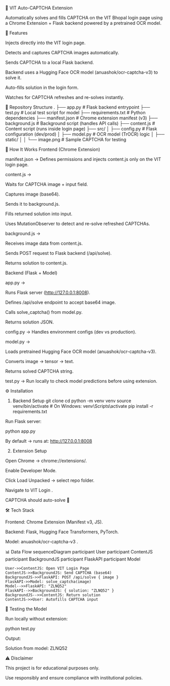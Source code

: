 🔐 VIT Auto-CAPTCHA Extension

Automatically solves and fills CAPTCHA on the VIT Bhopal login page using a Chrome Extension + Flask backend powered by a pretrained OCR model.

📌 Features

Injects directly into the VIT login page.

Detects and captures CAPTCHA images automatically.

Sends CAPTCHA to a local Flask backend.

Backend uses a Hugging Face OCR model (anuashok/ocr-captcha-v3) to solve it.

Auto-fills solution in the login form.

Watches for CAPTCHA refreshes and re-solves instantly.

📂 Repository Structure
.
├── app.py              # Flask backend entrypoint
├── test.py             # Local test script for model
├── requirements.txt    # Python dependencies
├── manifest.json       # Chrome extension manifest (v3)
├── background.js       # Background script (handles API calls)
├── content.js          # Content script (runs inside login page)
├── src/
│   ├── config.py       # Flask configuration (dev/prod)
│   ├── model.py        # OCR model (TrOCR) logic
│   ├── static/
│   │   └── image.png   # Sample CAPTCHA for testing

🔄 How It Works
Frontend (Chrome Extension)

manifest.json → Defines permissions and injects content.js only on the VIT login page.

content.js →

Waits for CAPTCHA image + input field.

Captures image (base64).

Sends it to background.js.

Fills returned solution into input.

Uses MutationObserver to detect and re-solve refreshed CAPTCHAs.

background.js →

Receives image data from content.js.

Sends POST request to Flask backend (/api/solve).

Returns solution to content.js.

Backend (Flask + Model)

app.py →

Runs Flask server (http://127.0.0.1:8008).

Defines /api/solve endpoint to accept base64 image.

Calls solve_captcha() from model.py.

Returns solution JSON.

config.py → Handles environment configs (dev vs production).

model.py →

Loads pretrained Hugging Face OCR model (anuashok/ocr-captcha-v3).

Converts image → tensor → text.

Returns solved CAPTCHA string.

test.py → Run locally to check model predictions before using extension.

⚙️ Installation
1. Backend Setup
git clone <this-repo>
cd <repo>
python -m venv venv
source venv/bin/activate   # On Windows: venv\Scripts\activate
pip install -r requirements.txt


Run Flask server:

python app.py


By default → runs at: http://127.0.0.1:8008

2. Extension Setup

Open Chrome → chrome://extensions/.

Enable Developer Mode.

Click Load Unpacked → select repo folder.

Navigate to VIT Login
.

CAPTCHA should auto-solve 🎉

🛠️ Tech Stack

Frontend: Chrome Extension (Manifest v3, JS).

Backend: Flask, Hugging Face Transformers, PyTorch.

Model: anuashok/ocr-captcha-v3
.

📊 Data Flow
sequenceDiagram
    participant User
    participant ContentJS
    participant BackgroundJS
    participant FlaskAPI
    participant Model

    User->>ContentJS: Open VIT Login Page
    ContentJS->>BackgroundJS: Send CAPTCHA (base64)
    BackgroundJS->>FlaskAPI: POST /api/solve { image }
    FlaskAPI->>Model: solve_captcha(image)
    Model-->>FlaskAPI: "ZLNQ52"
    FlaskAPI-->>BackgroundJS: { solution: "ZLNQ52" }
    BackgroundJS-->>ContentJS: Return solution
    ContentJS->>User: Autofills CAPTCHA input

🧪 Testing the Model

Run locally without extension:

python test.py


Output:

Solution from model: ZLNQ52

⚠️ Disclaimer

This project is for educational purposes only.

Use responsibly and ensure compliance with institutional policies.
